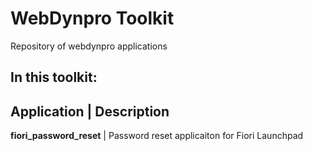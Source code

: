# WebDynpro Toolkit
Repository of webdynpro applications

## In this toolkit:

Application               | Description
---------------------------------------------------------------------------
**fiori_password_reset**  | Password reset applicaiton for Fiori Launchpad

